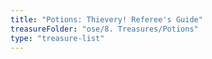 ```yaml
---
title: "Potions: Thievery! Referee's Guide"
treasureFolder: "ose/8. Treasures/Potions"
type: "treasure-list"
---
```

